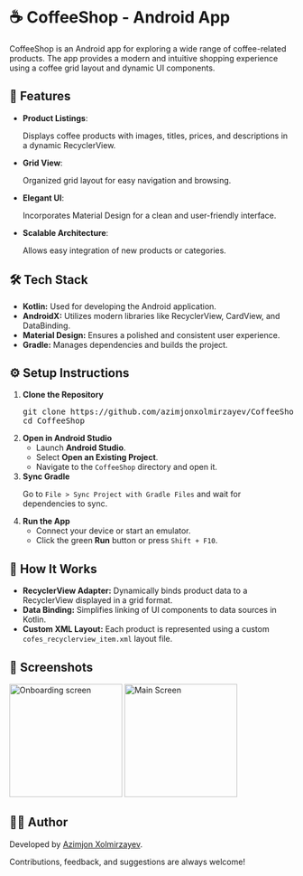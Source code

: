 <h1>☕ CoffeeShop - Android App</h1>
<p>CoffeeShop is an Android app for exploring a wide range of coffee-related products. The app provides a modern and intuitive shopping experience using a coffee grid layout and dynamic UI components.</p>
<h2>📱 Features</h2>
<ul>
  <li><strong>Product Listings</strong>: <p>Displays coffee products with images, titles, prices, and descriptions in a dynamic RecyclerView.</p></li>
  <li><strong>Grid View</strong>: <p>Organized grid layout for easy navigation and browsing.</p></li>
  <li><strong>Elegant UI</strong>: <p>Incorporates Material Design for a clean and user-friendly interface.</p></li>
  <li><strong>Scalable Architecture</strong>: <p>Allows easy integration of new products or categories.</p></li>
</ul>

<h2>🛠️ Tech Stack</h2>
<ul>
  <li><strong>Kotlin:</strong> Used for developing the Android application.</li>
  <li><strong>AndroidX:</strong> Utilizes modern libraries like RecyclerView, CardView, and DataBinding.</li>
  <li><strong>Material Design:</strong> Ensures a polished and consistent user experience.</li>
  <li><strong>Gradle:</strong> Manages dependencies and builds the project.</li>
</ul>

<h2>⚙️ Setup Instructions</h2>
<ol>
  <li><strong>Clone the Repository</strong>
    <pre>git clone https://github.com/azimjonxolmirzayev/CoffeeShop.git
cd CoffeeShop</pre>
  </li>
  <li><strong>Open in Android Studio</strong>
    <ul>
      <li>Launch <strong>Android Studio</strong>.</li>
      <li>Select <strong>Open an Existing Project</strong>.</li>
      <li>Navigate to the <code>CoffeeShop</code> directory and open it.</li>
    </ul>
  </li>
  <li><strong>Sync Gradle</strong>
    <p>Go to <code>File &gt; Sync Project with Gradle Files</code> and wait for dependencies to sync.</p>
  </li>
  <li><strong>Run the App</strong>
    <ul>
      <li>Connect your device or start an emulator.</li>
      <li>Click the green <strong>Run</strong> button or press <code>Shift + F10</code>.</li>
    </ul>
  </li>
</ol>

<h2>🚀 How It Works</h2>
<ul>
  <li><strong>RecyclerView Adapter:</strong> Dynamically binds product data to a RecyclerView displayed in a grid format.</li>
  <li><strong>Data Binding:</strong> Simplifies linking of UI components to data sources in Kotlin.</li>
  <li><strong>Custom XML Layout:</strong> Each product is represented using a custom <code>cofes_recyclerview_item.xml</code> layout file.</li>
</ul>

<h2>📸 Screenshots</h2>
<img width="200px" src="https://github.com/user-attachments/assets/7a6de2b6-66d6-4920-94f9-ccccb6f07546" alt="Onboarding screen">
<img width="200px" src="https://github.com/user-attachments/assets/f92a3d4e-088c-482c-9387-66eb0acbc3ca" alt="Main Screen">


<h2>👨‍💻 Author</h2>
<p>Developed by <a href="https://github.com/azimjonxolmirzayev/">Azimjon Xolmirzayev</a>.</p>
<p>Contributions, feedback, and suggestions are always welcome!</p>
